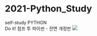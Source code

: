 # 2021-Python_Study
self-study PYTHON
</br>
Do it! 점프 투 파이썬 - 전면 개정판
<img src = "C:\Users\Admin\Desktop\python.JPG" />
